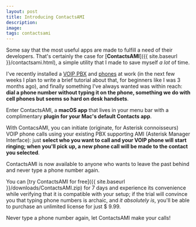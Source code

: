 ```yaml
---
layout: post
title: Introducing ContactsAMI
description:
image:
tags: contactsami
---
```

Some say that the most useful apps are made to fulfill a need of their developers. That's certainly the case for [**ContactsAMI**]({{ site.baseurl }}/contactsami.html), a simple utility that I made to save myself *a lot* of time.

I've recently installed a [VOIP PBX](http://amzn.to/2GBMgWE) and [phones](http://amzn.to/2GAml1K) at work (in the next few weeks I plan to write a brief tutorial about that, for beginners like I was 3 months ago), and finally something I've always wanted was within reach: **dial a phone number without typing it on the phone, something we do with cell phones but seems so hard on desk handsets**.

Enter ContactsAMI, a **macOS app** that lives in your menu bar with a complimentary **plugin for your Mac's default Contacts app**.

With ContacsAMI, you can initiate (originate, for Asterisk connoisseurs) VOIP phone calls using your existing PBX supporting AMI (Asterisk Manager Interface): just **select who you want to call and your VOIP phone will start ringing; when you'll pick up, a new phone call will be made to the contact you selected**.

ContactsAMI is now available to anyone who wants to leave the past behind and never type a phone number again.

You can [try ContactsAMI for free]({{ site.baseurl }}/downloads/ContactsAMI.zip) for 7 days and experience its convenience while verifying that it is compatible with your setup; if the trial will convince you that typing phone numbers is archaic, and *it absolutely is*, you'll be able to purchase an unlimited license for just $ 9.99.

Never type a phone number again, let ContactsAMI make your calls!